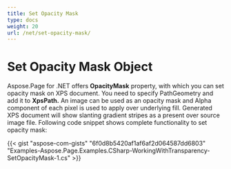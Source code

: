 ```yaml
---
title: Set Opacity Mask
type: docs
weight: 20
url: /net/set-opacity-mask/
---
```


# **Set Opacity Mask Object**
Aspose.Page for .NET offers **OpacityMask** property, with which you can set opacity mask on XPS document. You need to specify PathGeometry and add it to **XpsPath.** An image can be used as an opacity mask and Alpha component of each pixel is used to apply over underlying fill. Generated XPS document will show slanting gradient stripes as a present over source image file. Following code snippet shows complete functionality to set opacity mask:



{{< gist "aspose-com-gists" "6f0d8b5420af1af6af2d064587dd6803" "Examples-Aspose.Page.Examples.CSharp-WorkingWithTransparency-SetOpacityMask-1.cs" >}}
